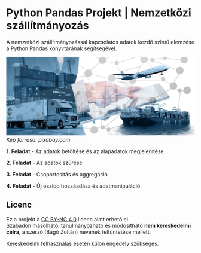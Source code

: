 # Python Pandas Projekt | Nemzetközi szállítmányozás

A nemzetközi szállítmányozással kapcsolatos adatok kezdő szintű elemzése a Python Pandas könyvtárának segítségével.

![](logistics.jpg)
*Kép forrása: pixabay.com*

**1. Feladat** - Az adatok betöltése és az alapadatok megjelenítése

**2. Feladat** - Az adatok szűrése

**3. Feladat** - Csoportosítás és aggregáció

**4. Feladat** - Új oszlop hozzáadása és adatmanipuláció

## Licenc

Ez a projekt a [CC BY-NC 4.0](https://creativecommons.org/licenses/by-nc/4.0/) licenc alatt érhető el.  
Szabadon másolható, tanulmányozható és módosítható **nem kereskedelmi célra**, a szerző (Bagó Zoltán) nevének feltüntetése mellett.

Kereskedelmi felhasználás esetén külön engedély szükséges.
